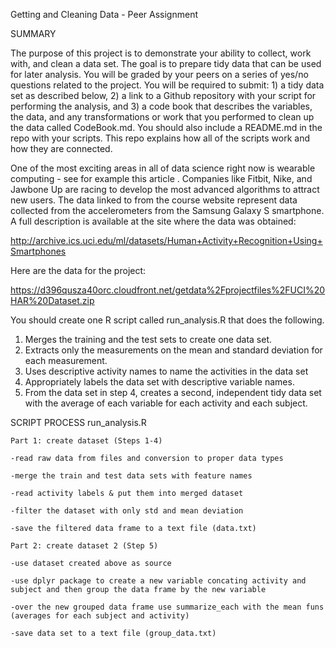 Getting and Cleaning Data - Peer Assignment

SUMMARY

The purpose of this project is to demonstrate your ability to collect, work with, and clean a data set. The goal is to prepare tidy data that can be used for later analysis. You will be graded by your peers on a series of yes/no questions related to the project. You will be required to submit: 1) a tidy data set as described below, 2) a link to a Github repository with your script for performing the analysis, and 3) a code book that describes the variables, the data, and any transformations or work that you performed to clean up the data called CodeBook.md. You should also include a README.md in the repo with your scripts. This repo explains how all of the scripts work and how they are connected.

One of the most exciting areas in all of data science right now is wearable computing - see for example this article . Companies like Fitbit, Nike, and Jawbone Up are racing to develop the most advanced algorithms to attract new users. The data linked to from the course website represent data collected from the accelerometers from the Samsung Galaxy S smartphone. A full description is available at the site where the data was obtained:

http://archive.ics.uci.edu/ml/datasets/Human+Activity+Recognition+Using+Smartphones

Here are the data for the project:

https://d396qusza40orc.cloudfront.net/getdata%2Fprojectfiles%2FUCI%20HAR%20Dataset.zip

You should create one R script called run_analysis.R that does the following.

   1. Merges the training and the test sets to create one data set.
   2. Extracts only the measurements on the mean and standard deviation for each measurement.
   3. Uses descriptive activity names to name the activities in the data set
   4. Appropriately labels the data set with descriptive variable names.
   5. From the data set in step 4, creates a second, independent tidy data set with the average of each variable for each activity and each subject.

SCRIPT PROCESS run_analysis.R 
    
    Part 1: create dataset (Steps 1-4)

    -read raw data from files and conversion to proper data types

    -merge the train and test data sets with feature names

    -read activity labels & put them into merged dataset

    -filter the dataset with only std and mean deviation

    -save the filtered data frame to a text file (data.txt)

    Part 2: create dataset 2 (Step 5)

    -use dataset created above as source

    -use dplyr package to create a new variable concating activity and subject and then group the data frame by the new variable 
    
    -over the new grouped data frame use summarize_each with the mean funs (averages for each subject and activity)

    -save data set to a text file (group_data.txt)



		
	


